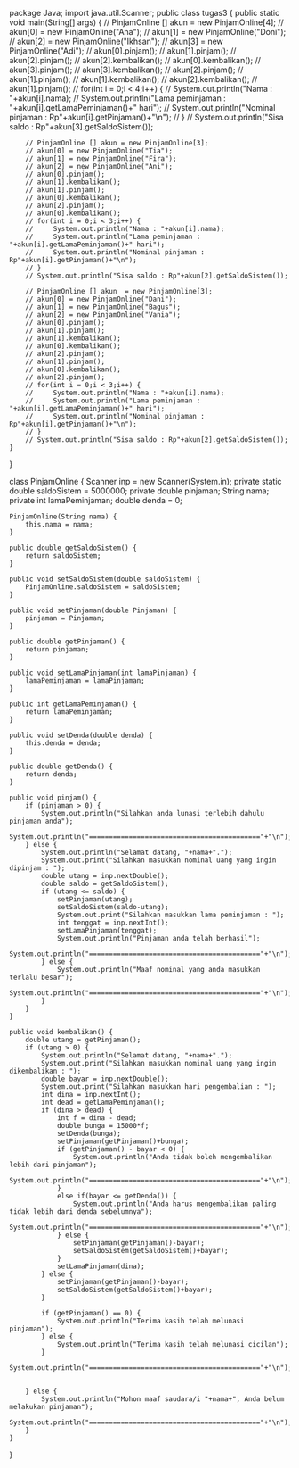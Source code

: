 package Java;
import java.util.Scanner;
public class tugas3 {
    public static void main(String[] args) {
        // PinjamOnline [] akun = new PinjamOnline[4];
        // akun[0] = new PinjamOnline("Ana");
        // akun[1] = new PinjamOnline("Doni");
        // akun[2] = new PinjamOnline("Ikhsan");
        // akun[3] = new PinjamOnline("Adi");
        // akun[0].pinjam();
        // akun[1].pinjam();
        // akun[2].pinjam();
        // akun[2].kembalikan();
        // akun[0].kembalikan();
        // akun[3].pinjam();
        // akun[3].kembalikan();
        // akun[2].pinjam();
        // akun[1].pinjam();
        // akun[1].kembalikan();
        // akun[2].kembalikan();
        // akun[1].pinjam();
        // for(int i = 0;i < 4;i++) {
        //     System.out.println("Nama : "+akun[i].nama);
        //     System.out.println("Lama peminjaman : "+akun[i].getLamaPeminjaman()+" hari");
        //     System.out.println("Nominal pinjaman : Rp"+akun[i].getPinjaman()+"\n");
        // }
        // System.out.println("Sisa saldo : Rp"+akun[3].getSaldoSistem());

        // PinjamOnline [] akun = new PinjamOnline[3];
        // akun[0] = new PinjamOnline("Tia");
        // akun[1] = new PinjamOnline("Fira");
        // akun[2] = new PinjamOnline("Ani");
        // akun[0].pinjam();
        // akun[1].kembalikan();
        // akun[1].pinjam();
        // akun[0].kembalikan();
        // akun[2].pinjam();
        // akun[0].kembalikan();
        // for(int i = 0;i < 3;i++) {
        //     System.out.println("Nama : "+akun[i].nama);
        //     System.out.println("Lama peminjaman : "+akun[i].getLamaPeminjaman()+" hari");
        //     System.out.println("Nominal pinjaman : Rp"+akun[i].getPinjaman()+"\n");
        // }
        // System.out.println("Sisa saldo : Rp"+akun[2].getSaldoSistem());

        // PinjamOnline [] akun  = new PinjamOnline[3];
        // akun[0] = new PinjamOnline("Dani");
        // akun[1] = new PinjamOnline("Bagus");
        // akun[2] = new PinjamOnline("Vania");
        // akun[0].pinjam();
        // akun[1].pinjam();
        // akun[1].kembalikan();
        // akun[0].kembalikan();
        // akun[2].pinjam();
        // akun[1].pinjam();
        // akun[0].kembalikan();
        // akun[2].pinjam();
        // for(int i = 0;i < 3;i++) {
        //     System.out.println("Nama : "+akun[i].nama);
        //     System.out.println("Lama peminjaman : "+akun[i].getLamaPeminjaman()+" hari");
        //     System.out.println("Nominal pinjaman : Rp"+akun[i].getPinjaman()+"\n");
        // }
        // System.out.println("Sisa saldo : Rp"+akun[2].getSaldoSistem());
    }
}

class PinjamOnline {
    Scanner inp = new Scanner(System.in);
    private static double saldoSistem = 5000000;
    private double pinjaman;
    String nama;
    private int lamaPeminjaman;
    double denda = 0;

    PinjamOnline(String nama) {
        this.nama = nama;
    }

    public double getSaldoSistem() {
        return saldoSistem;
    }

    public void setSaldoSistem(double saldoSistem) {
        PinjamOnline.saldoSistem = saldoSistem;
    }

    public void setPinjaman(double Pinjaman) {
        pinjaman = Pinjaman;
    }

    public double getPinjaman() {
        return pinjaman;
    }

    public void setLamaPinjaman(int lamaPinjaman) {
        lamaPeminjaman = lamaPinjaman;
    }

    public int getLamaPeminjaman() {
        return lamaPeminjaman;
    }

    public void setDenda(double denda) {
        this.denda = denda;
    }

    public double getDenda() {
        return denda;
    }

    public void pinjam() {
        if (pinjaman > 0) {
            System.out.println("Silahkan anda lunasi terlebih dahulu pinjaman anda");
            System.out.println("==========================================="+"\n");
        } else {
            System.out.println("Selamat datang, "+nama+".");
            System.out.print("Silahkan masukkan nominal uang yang ingin dipinjam : ");
            double utang = inp.nextDouble();
            double saldo = getSaldoSistem();
            if (utang <= saldo) {
                setPinjaman(utang);
                setSaldoSistem(saldo-utang);
                System.out.print("Silahkan masukkan lama peminjaman : ");
                int tenggat = inp.nextInt();
                setLamaPinjaman(tenggat);
                System.out.println("Pinjaman anda telah berhasil");
                System.out.println("==========================================="+"\n");
            } else {
                System.out.println("Maaf nominal yang anda masukkan terlalu besar");
                System.out.println("==========================================="+"\n");
            }
        }
    }

    public void kembalikan() {
        double utang = getPinjaman();
        if (utang > 0) {
            System.out.println("Selamat datang, "+nama+".");
            System.out.print("Silahkan masukkan nominal uang yang ingin dikembalikan : ");
            double bayar = inp.nextDouble();
            System.out.print("Silahkan masukkan hari pengembalian : ");
            int dina = inp.nextInt();
            int dead = getLamaPeminjaman();
            if (dina > dead) {
                int f = dina - dead;
                double bunga = 15000*f;
                setDenda(bunga);
                setPinjaman(getPinjaman()+bunga);
                if (getPinjaman() - bayar < 0) {
                    System.out.println("Anda tidak boleh mengembalikan lebih dari pinjaman");
                    System.out.println("==========================================="+"\n");
                }
                else if(bayar <= getDenda()) {
                    System.out.println("Anda harus mengembalikan paling tidak lebih dari denda sebelumnya");
                    System.out.println("==========================================="+"\n");
                } else {
                    setPinjaman(getPinjaman()-bayar);
                    setSaldoSistem(getSaldoSistem()+bayar);
                }
                setLamaPinjaman(dina);
            } else {
                setPinjaman(getPinjaman()-bayar);
                setSaldoSistem(getSaldoSistem()+bayar);
            }
    
            if (getPinjaman() == 0) {
                System.out.println("Terima kasih telah melunasi pinjaman");
            } else {
                System.out.println("Terima kasih telah melunasi cicilan");
            }
            System.out.println("==========================================="+"\n");
        
            
        } else {
            System.out.println("Mohon maaf saudara/i "+nama+", Anda belum melakukan pinjaman");
            System.out.println("==========================================="+"\n");
        }
    }
}
